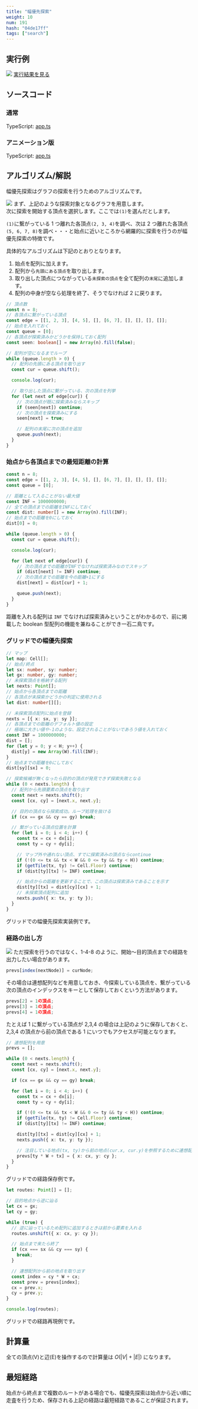 ```yaml
---
title: "幅優先探索"
weight: 10
num: 191
hash: "04de17ff"
tags: ["search"]
---
```


## 実行例

![](./static/images/04de17ff/0.png)
[実行結果を見る](./static/play/04de17ff/index.html)

## ソースコード

### 通常

TypeScript: [app.ts](./static/code/04de17ff/0/app.ts)

### アニメーション版

TypeScript: [app.ts](./static/code/04de17ff/1/app.ts)

## アルゴリズム/解説

幅優先探索はグラフの探索を行うためのアルゴリズムです。

![](./static/images/04de17ff/1.png)
まず、上記のような探索対象となるグラフを用意します。  
次に探索を開始する頂点を選択します。ここでは`(1)`を選んだとします。

`(1)`に繋がっている 1 つ離れた各頂点`(2, 3, 4)`を調べ、次は 2 つ離れた各頂点`(5, 6, 7, 8)`を調べ・・・と始点に近いところから網羅的に探索を行うのが幅優先探索の特徴です。

具体的なアルゴリズムは下記のとおりとなります。

1. 始点を配列に加えます。
1. 配列から`先頭にある頂点`を取り出します。
1. 取り出した頂点につながっている`未探索の頂点`を全て配列の`末尾`に追加します。
1. 配列の中身が空なら処理を終了、そうでなければ 2 に戻ります。

```typescript
// 頂点数
const n = 8;
// 各頂点に繋がっている頂点
const edge = [[1, 2, 3], [4, 5], [], [6, 7], [], [], [], []];
// 始点を入れておく
const queue = [0];
// 各頂点が探索済みかどうかを保持しておく配列
const seen: boolean[] = new Array(n).fill(false);

// 配列が空になるまでループ
while (queue.length > 0) {
  // 配列の先頭にある頂点を取り出す
  const cur = queue.shift();

  console.log(cur);

  // 取り出した頂点に繋がっている、次の頂点を列挙
  for (let next of edge[cur]) {
    // 次の頂点が既に探索済みならスキップ
    if (seen[next]) continue;
    // 次の頂点を探索済みにする
    seen[next] = true;

    // 配列の末尾に次の頂点を追加
    queue.push(next);
  }
}
```

### 始点から各頂点までの最短距離の計算

```typescript
const n = 8;
const edge = [[1, 2, 3], [4, 5], [], [6, 7], [], [], [], []];
const queue = [0];

// 距離として入ることがない最大値
const INF = 1000000000;
// 全ての頂点までの距離をINFにしておく
const dist: number[] = new Array(n).fill(INF);
// 始点までの距離を0にしておく
dist[0] = 0;

while (queue.length > 0) {
  const cur = queue.shift();

  console.log(cur);

  for (let next of edge[cur]) {
    // 次の頂点までの距離がINFでなければ探索済みなのでスキップ
    if (dist[next] != INF) continue;
    // 次の頂点までの距離を今の距離+1にする
    dist[next] = dist[cur] + 1;

    queue.push(next);
  }
}
```

距離を入れる配列は `INF` でなければ探索済みということがわかるので、前に掲載した boolean 型配列の機能を兼ねることができ一石二鳥です。

### グリッドでの幅優先探索

```typescript
// マップ
let map: Cell[];
// 始点/終点
let sx: number, sy: number;
let gx: number, gy: number;
// 未探索頂点を格納する配列
let nexts: Point[];
// 始点から各頂点までの距離
// 各頂点が未探索かどうかの判定に使用される
let dist: number[][];

// 未探索頂点配列に始点を登録
nexts = [{ x: sx, y: sy }];
// 各頂点までの距離のデフォルト値の設定
// 極端に大きい値や-1のような、設定されることがないであろう値を入れておく
const INF = 1000000000;
dist = [];
for (let y = 0; y < H; y++) {
  dist[y] = new Array(W).fill(INF);
}
// 始点までの距離を0にしておく
dist[sy][sx] = 0;

// 探索候補が無くなったら目的の頂点が発見できず探索失敗となる
while (0 < nexts.length) {
  // 配列から先頭要素の頂点を取り出す
  const next = nexts.shift();
  const [cx, cy] = [next.x, next.y];

  // 目的の頂点なら探索成功。ループ処理を抜ける
  if (cx == gx && cy == gy) break;

  // 繋がっている頂点位置を計算
  for (let i = 0; i < 4; i++) {
    const tx = cx + dx[i];
    const ty = cy + dy[i];

    // マップ外や通れない頂点、すでに探索済みの頂点ならcontinue
    if (!(0 <= tx && tx < W && 0 <= ty && ty < H)) continue;
    if (getTile(tx, ty) != Cell.Floor) continue;
    if (dist[ty][tx] != INF) continue;

    // 始点からの距離を更新することで、この頂点は探索済みであることを示す
    dist[ty][tx] = dist[cy][cx] + 1;
    // 未探索頂点配列に追加
    nexts.push({ x: tx, y: ty });
  }
}
```

グリッドでの幅優先探索実装例です。

### 経路の出し方

![](./static/images/04de17ff/1.png)
ただ探索を行うのではなく、1-4-8 のように、開始～目的頂点までの経路を出力したい場合があります。

```typescript
prevs[index(nextNode)] = curNode;
```

その場合は連想配列などを用意しておき、今探索している頂点を、繋がっている次の頂点のインデックスをキーとして保存しておくという方法があります。

```typescript
prevs[2] = 1の頂点;
prevs[3] = 1の頂点;
prevs[4] = 1の頂点;
```

たとえば 1 に繋がっている頂点が 2,3,4 の場合は上記のように保存しておくと、2,3,4 の頂点から前の頂点である 1 にいつでもアクセスが可能となります。

```typescript
// 連想配列を用意
prevs = [];

while (0 < nexts.length) {
  const next = nexts.shift();
  const [cx, cy] = [next.x, next.y];

  if (cx == gx && cy == gy) break;

  for (let i = 0; i < 4; i++) {
    const tx = cx + dx[i];
    const ty = cy + dy[i];

    if (!(0 <= tx && tx < W && 0 <= ty && ty < H)) continue;
    if (getTile(tx, ty) != Cell.Floor) continue;
    if (dist[ty][tx] != INF) continue;

    dist[ty][tx] = dist[cy][cx] + 1;
    nexts.push({ x: tx, y: ty });

    // 注目している地点(tx, ty)から前の地点(cur.x, cur.y)を参照するために連想配列に保存する
    prevs[ty * W + tx] = { x: cx, y: cy };
  }
}
```

グリッドでの経路保存例です。

```typescript
let routes: Point[] = [];

// 目的地点から逆に辿る
let cx = gx;
let cy = gy;

while (true) {
  // 逆に辿っているため配列に追加するときは前から要素を入れる
  routes.unshift({ x: cx, y: cy });

  // 始点まで来たら終了
  if (cx === sx && cy === sy) {
    break;
  }

  // 連想配列から前の地点を取り出す
  const index = cy * W + cx;
  const prev = prevs[index];
  cx = prev.x;
  cy = prev.y;
}

console.log(routes);
```

グリッドでの経路再現例です。

## 計算量

全ての頂点(V)と辺(E)を操作するので計算量は $O(|V|+|E|)$ になります。

## 最短経路

始点から終点まで複数のルートがある場合でも、幅優先探索は始点から近い順に走査を行うため、保存される上記の経路は最短経路であることが保証されます。
